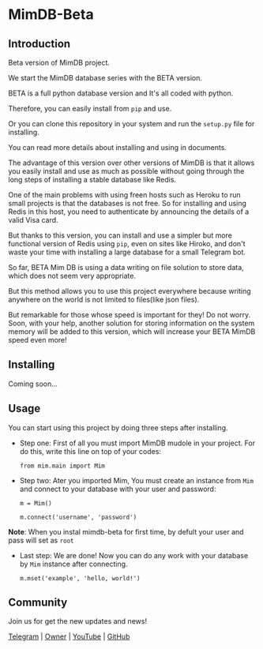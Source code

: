 # MimDB-Beta

## Introduction

Beta version of MimDB project.

We start the MimDB database series with the BETA version.

BETA  is a full python database version and It's all coded with python.

Therefore, you can easily install from `pip` and use.

Or you can clone this repository in your system and run the `setup.py` file for installing.

You can read more details about installing and using in documents.

The advantage of this version over other versions of MimDB is that it allows you easily install and use as much as possible without going through the long steps of installing a stable database like Redis.

One of the main problems with using freen hosts such as Heroku to run small projects is that the databases is not free. So for installing and using Redis in this host, you need to authenticate by announcing the details of a valid Visa card.

But thanks to this version, you can install and use a simpler but more functional version of Redis using `pip`, even on sites like Hiroko, and don't waste your time with installing a large database for a small Telegram bot.

So far, BETA Mim DB is using a data writing on file solution to store data, which does not seem very appropriate.

But this method allows you to use this project everywhere because writing anywhere on the world is not limited to files(like json files).

But remarkable for those whose speed is important for they! Do not worry. Soon, with your help, another solution for storing information on the system memory will be added to this version, which will increase your BETA MimDB speed even more!

## Installing

Coming soon...

## Usage

You can start using this project by doing three steps after installing.

- Step one: First of all you must import MimDB mudole in your project. For do this, write this line on top of your codes:

  `from mim.main import Mim`

- Step two: Ater you imported Mim, You must create an instance from `Mim` and connect to  your database with your user and password:

  `m = Mim()`
 
  `m.connect('username', 'password')`

**Note**: When you instal mimdb-beta for first time, by defult your user and pass will set as `root`

- Last step: We are done! Now you can do any work with your database by `Mim` instance after connecting.

  `m.mset('example', 'hello, world!')`

## Community

Join us for get the new updates and news!

[Telegram](https://t.me/MimProjects) |
[Owner](https://t.me/MstafaMim04) |
[YouTube](https://) |
[GitHub](https://github.com/MostafaMim04/MimDB-Beta)
